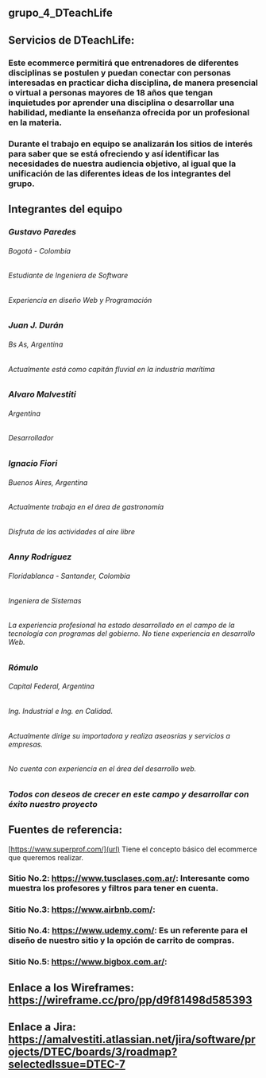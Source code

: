 ## grupo_4_DTeachLife
## Servicios de DTeachLife:
### Este ecommerce permitirá que entrenadores de diferentes disciplinas se postulen y puedan conectar con personas interesadas en practicar dicha disciplina, de manera presencial o virtual a personas mayores de 18 años que tengan inquietudes por aprender una disciplina o desarrollar una habilidad, mediante la enseñanza ofrecida por un profesional en la materia. 
### Durante el trabajo en equipo se analizarán los sitios de interés para saber que se está ofreciendo y así identificar las necesidades de nuestra audiencia objetivo, al igual que la unificación de las diferentes ideas de los integrantes del grupo.
##	Integrantes del equipo
### *Gustavo Paredes*
###### Bogotá - Colombia
###### Estudiante de Ingeniera de Software
###### Experiencia en diseño Web y Programación
### *Juan J. Durán*
###### Bs As, Argentina
###### Actualmente está como capitán fluvial en la industría marítima
### *Alvaro Malvestiti*
###### Argentina
###### Desarrollador
### *Ignacio Fiori*
###### Buenos Aires, Argentina
###### Actualmente trabaja en el área de gastronomía
###### Disfruta de las actividades al aire libre
### *Anny Rodríguez*
###### Floridablanca - Santander, Colombia
###### Ingeniera de Sistemas
###### La experiencia profesional ha estado desarrollado en el campo de la tecnología con programas del gobierno.  No tiene experiencia en desarrollo Web.
### *Rómulo*
###### Capital Federal, Argentina
###### Ing. Industrial e Ing. en Calidad.
###### Actualmente dirige su importadora y realiza aseosrías y servicios a empresas.
###### No cuenta con experiencia en el área del desarrollo web. 
### *Todos con deseos de crecer en este campo y desarrollar con éxito nuestro proyecto*
## Fuentes de referencia:
[https://www.superprof.com/](url)
Tiene el concepto básico del ecommerce que queremos realizar.
### Sitio No.2: https://www.tusclases.com.ar/: Interesante como muestra los profesores y filtros para tener en cuenta.
### Sitio No.3: https://www.airbnb.com/: 
### Sitio No.4: https://www.udemy.com/: Es un referente para el diseño de nuestro sitio y la opción de carrito de compras.
### Sitio No.5: https://www.bigbox.com.ar/:
## Enlace a los Wireframes: https://wireframe.cc/pro/pp/d9f81498d585393
## Enlace a Jira: https://amalvestiti.atlassian.net/jira/software/projects/DTEC/boards/3/roadmap?selectedIssue=DTEC-7
